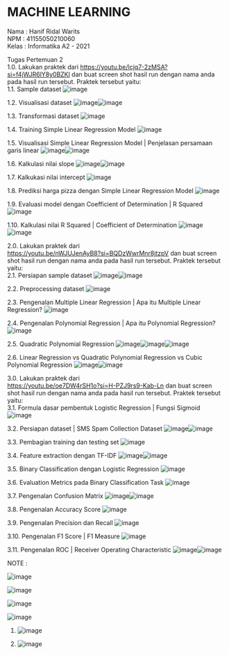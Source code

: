 # MACHINE LEARNING <br>
Nama : Hanif Ridal Warits <br>
NPM : 41155050210060 <br>
Kelas : Informatika A2 - 2021 <br>

Tugas Pertemuan 2 <br>
1.0. Lakukan praktek dari https://youtu.be/lcjq7-2zMSA?si=f4jWJR6lY8y0BZKl  dan buat screen shot hasil run dengan nama anda pada hasil run tersebut. Praktek tersebut yaitu: <br>
1.1. Sample dataset
![image](https://github.com/user-attachments/assets/b2be6996-ec49-42ff-935f-2b3546366695)

1.2. Visualisasi dataset
![image](https://github.com/user-attachments/assets/281cad1d-419e-4d2e-b601-44d26f809383)![image](https://github.com/user-attachments/assets/49dfb30a-aff6-4c78-ba6c-c527ca5bd03e)

1.3. Transformasi dataset
![image](https://github.com/user-attachments/assets/7a276d8e-9b82-49f6-aef7-4be271a58749)

1.4. Training Simple Linear Regression Model
![image](https://github.com/user-attachments/assets/21dd5446-20cf-4f60-98c3-e74e05cdd89f)

1.5. Visualisasi Simple Linear Regression Model | Penjelasan persamaan garis linear
![image](https://github.com/user-attachments/assets/5c068d38-83fe-4225-a2c8-3d8a40efc05c)![image](https://github.com/user-attachments/assets/625434fc-012e-4d25-96b3-e82a390cd9d4)

1.6. Kalkulasi nilai slope
![image](https://github.com/user-attachments/assets/241a5e9e-497e-405f-a8e2-ff8267da1a39)![image](https://github.com/user-attachments/assets/30d6a5f7-429f-4453-b7ea-1577fe5b3137)

1.7. Kalkukasi nilai intercept
![image](https://github.com/user-attachments/assets/a399e70d-8008-4f1b-bbe7-76a3f9026656)

1.8. Prediksi harga pizza dengan Simple Linear Regression Model
![image](https://github.com/user-attachments/assets/70fd331e-abe2-4298-8d88-f27c3449e163)

1.9. Evaluasi model dengan Coefficient of Determination | R Squared
![image](https://github.com/user-attachments/assets/1a41f088-e92e-40a4-afc7-43ca89a07096)

1.10. Kalkulasi nilai R Squared | Coefficient of Determination
![image](https://github.com/user-attachments/assets/ab1905b4-3780-4a29-9427-a86be41f7ce9)![image](https://github.com/user-attachments/assets/6b13c62f-331d-4f62-a37b-d65bbfb1c8a7)

2.0. Lakukan praktek dari <br>
https://youtu.be/nWJUJenAyB8?si=BQDzWwrMnr8jtzpV  dan buat screen shot hasil run dengan nama anda pada hasil run tersebut. Praktek tersebut yaitu: <br>
2.1. Persiapan sample dataset
![image](https://github.com/user-attachments/assets/80a40143-b4d2-42eb-8cb2-282672f0bf6e)![image](https://github.com/user-attachments/assets/7b1c7dd9-4ded-44a9-8e02-14536408daf6)

2.2. Preprocessing dataset
![image](https://github.com/user-attachments/assets/4994058e-9ec1-407e-9ac4-bdfca43ff0cb)

2.3. Pengenalan Multiple Linear Regression | Apa itu Multiple Linear Regression?
![image](https://github.com/user-attachments/assets/b5faa688-b33d-4137-9efa-3fa0e54e9e48)

2.4. Pengenalan Polynomial Regression | Apa itu Polynomial Regression?
![image](https://github.com/user-attachments/assets/3e1ca76d-b34e-42d9-a4fa-1435083b242d)

2.5. Quadratic Polynomial Regression
![image](https://github.com/user-attachments/assets/722f7c58-c3b0-4b83-9022-c62cf19a0b57)![image](https://github.com/user-attachments/assets/62358545-f6d3-4eb2-b048-d0f72f9509de)![image](https://github.com/user-attachments/assets/01632a68-b70e-475f-84f9-2c817fc67757)

2.6. Linear Regression vs Quadratic Polynomial Regression vs Cubic Polynomial Regression
![image](https://github.com/user-attachments/assets/b73e8219-21d5-4376-b5bb-f4c8b76e464e)![image](https://github.com/user-attachments/assets/6c3c5068-79c2-415e-b660-289f8abffe49)

3.0. Lakukan praktek dari <br>
https://youtu.be/oe7DW4rSH1o?si=H-PZJ9rs9-Kab-Ln  dan buat screen shot hasil run dengan nama anda pada hasil run tersebut. Praktek tersebut yaitu: <br>
3.1. Formula dasar pembentuk Logistic Regression | Fungsi Sigmoid
![image](https://github.com/user-attachments/assets/5bab4882-41cf-49a5-9685-0416bdcccb60)

3.2. Persiapan dataset | SMS Spam Collection Dataset
![image](https://github.com/user-attachments/assets/9a88fac4-e709-41cb-888e-601ae4846f3e)![image](https://github.com/user-attachments/assets/7a9c34fb-cf13-4c8b-9824-4313dad24000)

3.3. Pembagian training dan testing set
![image](https://github.com/user-attachments/assets/a94e57b7-d5d2-4c13-985d-0a58b9179495)

3.4. Feature extraction dengan TF-IDF
![image](https://github.com/user-attachments/assets/713278fb-9e62-4efe-a92e-c97055e2a645)![image](https://github.com/user-attachments/assets/a52efa40-f5f6-459d-b223-6e1dc5743466)

3.5. Binary Classification dengan Logistic Regression
![image](https://github.com/user-attachments/assets/dfc3c209-1dff-4103-898b-06fed5cf0624)

3.6. Evaluation Metrics pada Binary Classification Task
![image](https://github.com/user-attachments/assets/d686c672-ea63-4ccf-822c-d7acec6b672b)

3.7. Pengenalan Confusion Matrix
![image](https://github.com/user-attachments/assets/9d2bc1c0-66c5-44e8-b42c-2a8b564bd26a)![image](https://github.com/user-attachments/assets/d14d36d4-7384-4800-b2bb-3c10a07e069b)

3.8. Pengenalan Accuracy Score
![image](https://github.com/user-attachments/assets/89c77184-657a-43b7-9bfe-d8ef12c57add)

3.9. Pengenalan Precision dan Recall
![image](https://github.com/user-attachments/assets/3299176c-c6cc-4d9a-b55d-66b97454587b)

3.10. Pengenalan F1 Score | F1 Measure
![image](https://github.com/user-attachments/assets/eba6e02b-f596-40d0-ae4f-8eb5281cbab2)

3.11. Pengenalan ROC | Receiver Operating Characteristic
![image](https://github.com/user-attachments/assets/dd417190-37d6-4f0e-990e-45795ddd6397)![image](https://github.com/user-attachments/assets/54346756-b766-419f-98a6-731d22e15b95)

NOTE : 

![image](https://github.com/user-attachments/assets/bec4b578-16a1-487c-bcc4-41f750f9b4a5)

![image](https://github.com/user-attachments/assets/d6025c44-c295-4eba-8ad0-eff98dc2772c)

![image](https://github.com/user-attachments/assets/aa36795c-7687-44dd-a4f4-8957b3a7f888)

![image](https://github.com/user-attachments/assets/1f4769db-342d-4b7d-a710-d2fdf816c7ec)


1. ![image](https://github.com/user-attachments/assets/67b7c522-4dfe-4f72-a3ad-d7681ef69892)

2. ![image](https://github.com/user-attachments/assets/b1375ba9-da2a-4d59-86ec-7d00b33e8625)







